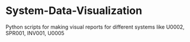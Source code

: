 # System-Data-Visualization
Python scripts for making visual reports for different systems like U0002, SPR001, INV001, U0005 
